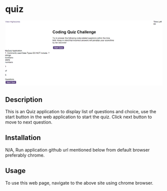 # quiz

<picture>
<img src= "./assets/myquizapp.PNG">
</picture>

## Description
This is an Quiz application to display list of questions and choice, use the start button in the web application to start the quiz. Click next button to move to next question.

## Installation

N/A, Run application github url mentioned below from default browser preferably chrome.

## Usage

To use this web page, navigate to the above site using chrome browser.
